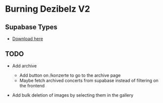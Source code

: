 # Burning Dezibelz V2

## Supabase Types

- [Download here](https://supabase.com/dashboard/project/oboimzyiexjbewvrnxvx/api?page=tables-intro)

## TODO

- Add archive

  - Add button on /konzerte to go to the archive page
  - Maybe fetch archived concerts from supabase instead of filtering on the frontend

- Add bulk deletion of images by selecting them in the gallery
